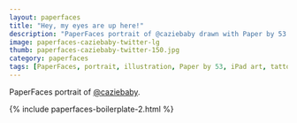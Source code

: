 ```yaml
---
layout: paperfaces
title: "Hey, my eyes are up here!"
description: "PaperFaces portrait of @caziebaby drawn with Paper by 53 on an iPad."
image: paperfaces-caziebaby-twitter-lg
thumb: paperfaces-caziebaby-twitter-150.jpg
category: paperfaces
tags: [PaperFaces, portrait, illustration, Paper by 53, iPad art, tattoo]
---
```


PaperFaces portrait of [@caziebaby](http://twitter.com/caziebaby).

{% include paperfaces-boilerplate-2.html %}